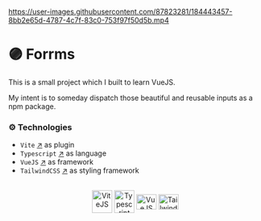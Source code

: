 https://user-images.githubusercontent.com/87823281/184443457-8bb2e65d-4787-4c7f-83c0-753f97f50d5b.mp4

# 🟣 ️Forrms

This is a small project which I built to learn VueJS.

My intent is to someday dispatch those beautiful and reusable inputs as a npm package.

### ⚙️ Technologies

- `Vite` [↗](https://vitejs.dev/) as plugin
- `Typescript` [↗](https://www.typescriptlang.org/) as language
- `VueJS` [↗](https://vuejs.org/) as framework
- `TailwindCSS` [↗](https://tailwindcss.com/) as styling framework

<div style="display: inline_block" align="center"><br>
  <a href="https://vitejs.dev/" target="_blank">
      <img align="center" title="ViteJS" alt="ViteJS" height="45" width="40" src="https://user-images.githubusercontent.com/87823281/182053707-047fc95d-6891-427b-9a98-065b20a25a30.svg"></a>
<a href="https://www.typescriptlang.org/" target="_blank">
  <img align="center" title="Typescript" alt="Typescript" height="45" width="40" src="https://user-images.githubusercontent.com/87823281/181045174-aeefe104-3966-491c-8d95-23f43050dbd0.svg"></a>
    <a href="https://vuejs.org/" target="_blank">
  <img align="center" alt="VueJS" title="VueJS" height="30" width="40" src="https://user-images.githubusercontent.com/87823281/183668077-2b894457-e985-4cb3-976c-bbe8c3db0563.svg"></a>
  <a href="https://tailwindcss.com/" target="_blank">
  <img align="center" alt="TailwindCSS" title="TailwindCSS" height="30" width="40" src="https://user-images.githubusercontent.com/87823281/183668264-c44f271e-4719-461f-8112-fee8e558cac0.svg"></a>
</div>
